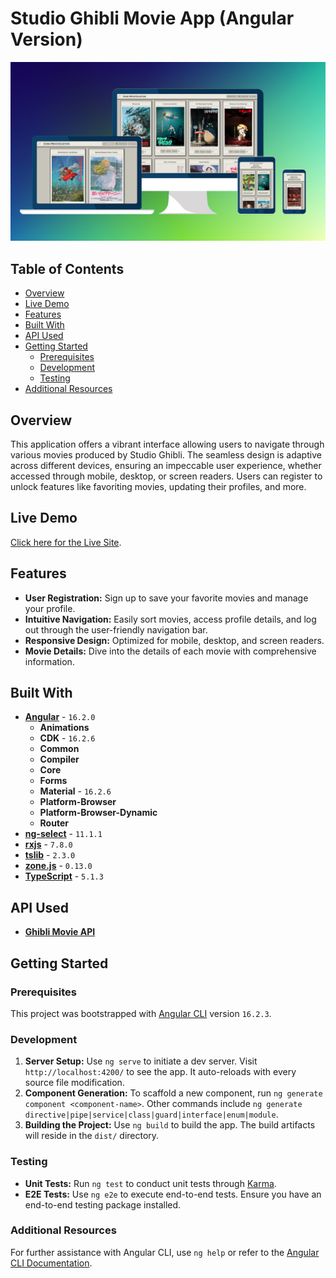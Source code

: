 # Studio Ghibli Movie App (Angular Version)

<img src="https://github.com/TubaJordan/Portfolio/blob/main/images/Angular-Ghibli-Display.png">

## Table of Contents
- [Overview](#overview)
- [Live Demo](#live-demo)
- [Features](#features)
- [Built With](#built-with)
- [API Used](#api-used)
- [Getting Started](#getting-started)
  - [Prerequisites](#prerequisites)
  - [Development](#development)
  - [Testing](#testing)
- [Additional Resources](#additional-resources)

## Overview

This application offers a vibrant interface allowing users to navigate through various movies produced by Studio Ghibli. The seamless design is adaptive across different devices, ensuring an impeccable user experience, whether accessed through mobile, desktop, or screen readers. Users can register to unlock features like favoriting movies, updating their profiles, and more.

## Live Demo

[Click here for the Live Site](https://tubajordan.github.io/myFlix-Angular-client/welcome).

## Features

- **User Registration:** Sign up to save your favorite movies and manage your profile.
- **Intuitive Navigation:** Easily sort movies, access profile details, and log out through the user-friendly navigation bar.
- **Responsive Design:** Optimized for mobile, desktop, and screen readers.
- **Movie Details:** Dive into the details of each movie with comprehensive information.

## Built With

- [**Angular**](https://angular.io/) - `16.2.0`
  - **Animations**
  - **CDK** - `16.2.6`
  - **Common**
  - **Compiler**
  - **Core**
  - **Forms**
  - **Material** - `16.2.6`
  - **Platform-Browser**
  - **Platform-Browser-Dynamic**
  - **Router**
- [**ng-select**](https://github.com/ng-select/ng-select) - `11.1.1`
- [**rxjs**](https://rxjs.dev/) - `7.8.0`
- [**tslib**](https://www.npmjs.com/package/tslib) - `2.3.0`
- [**zone.js**](https://github.com/angular/zone.js/) - `0.13.0`
- [**TypeScript**](https://www.typescriptlang.org/) - `5.1.3`

## API Used

- [**Ghibli Movie API**](https://github.com/TubaJordan/movie_api)

## Getting Started

### Prerequisites

This project was bootstrapped with [Angular CLI](https://github.com/angular/angular-cli) version `16.2.3`.

### Development

1. **Server Setup:** Use `ng serve` to initiate a dev server. Visit `http://localhost:4200/` to see the app. It auto-reloads with every source file modification.
2. **Component Generation:** To scaffold a new component, run `ng generate component <component-name>`. Other commands include `ng generate directive|pipe|service|class|guard|interface|enum|module`.
3. **Building the Project:** Use `ng build` to build the app. The build artifacts will reside in the `dist/` directory.

### Testing

- **Unit Tests:** Run `ng test` to conduct unit tests through [Karma](https://karma-runner.github.io).
- **E2E Tests:** Use `ng e2e` to execute end-to-end tests. Ensure you have an end-to-end testing package installed.

### Additional Resources

For further assistance with Angular CLI, use `ng help` or refer to the [Angular CLI Documentation](https://angular.io/cli).
